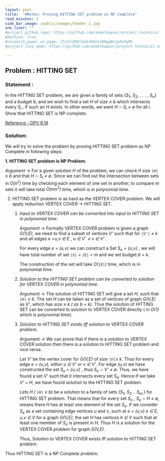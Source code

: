 ```yaml
---
layout: post
title:  "#Notes: Proving HITTING SET problem as NP Complete"
read_minutes: 3
side_bar_image: /public/images/header_1.jpg
one_liner: ""
#project_github_repo: https://github.com/anmolkapoor/project-technical-analysis-using-indicators-on-stock-data
#mathjax: true
#research_paper_on_page: 1TckfsM3KlkG140dztd8OggNnJyRxPpMh
#project_live_demo: https://github.com/anmolkapoor/project-technical-analysis-using-indicators-on-stock-data

---
```



## Problem : HITTING SET

### Statement : 

In the HITTING SET problem, we are given a family of sets _{S<sub>1</sub>, S<sub>2</sub>, . . . , S<sub>n</sub>}_ and a budget _b_, and we wish to find a set _H_ of size _≤ b_ which intersects every _S<sub>i</sub>_ , if such an _H_ exists. In other words, we want _H ∩ S<sub>i</sub> ≠ ∅_ for all i. Show that HITTING SET is NP-complete.  

[Reference - DPV 8.19](http://algorithmics.lsi.upc.edu/docs/Dasgupta-Papadimitriou-Vazirani.pdf) 

### Solution:

We will try to solve the problem by proving HITTING SET problem as NP Complete in following steps:



**1. HITTING SET problem is NP Problem.**

_Argument_ →  For a given solution _H_ of the problem, we can check if size _`|H|`≤ b_ and that _H ∩ S<sub>i</sub> ≠ ∅._ Since we can find out the intersection between sets in _O(n<sup>2</sup>)_ time by checking each element of one set in another, to compare _m_ sets it will take total _O(mn<sup>2</sup>)_ time, which is in polynomial time. 



2. HITTING SET problem is as hard as the VERTEX COVER problem. We will apply reduction VERTEX COVER → HITTING SET.
    1. _Input to VERTEX COVER can be converted into input to HITTING SET in polynomial time._

        _Argument_ → Formally VERTEX COVER problem is given a graph _G(V,E)_, we need to find a subset of vertices _V'_ such that for _`|V'|` ≤ k_ and all edges _e =u,v  ∈ E , u ∈ V' ∨ v ∈ V'_ .


        For every edge _e = (u,v)_ we can construct a Set _S<sub>e</sub> = {u,v}_ , we will have total number of set _`|S|` = `|E|` = m_ and we set budget _b = k_.


        The construction of the set will take _O(`|E|`)_ time, which is in polynomial time.


		



    2. _Solution to the HITTING SET problem can be converted to solution for VERTEX COVER in polynomial time_.

        _Argument_ → The solution of HITTING SET will give a set _H_, such that _`|H|` ≤ b._ The set _H_ can be taken as a set of vertices of graph _G(V,E)_ as _V'_, which has size _≤ k ( as b = k)_. Thus the solution of HITTING SET can be converted to solution to VERTEX COVER directly ( in _O(1)_ which is polynomial time).

    3. _Solution to  HITTING SET exists iff solution to VERTEX COVER problem._

        Argument →  We can prove that if there is a solution to VERTEX COVER solution then there is a solution to HITTING SET problem and vice versa. 


        Let _V'_ be the vertex cover for _G(V,E)_ of size _`|V|`≤ k_. Thus for every edge _e = (u,v), either u ∈ V' or v ∈ V'_. For edge _(u,v)_ we have constructed the set _S<sub>e</sub>_ = _{u,v}_ , thus _S<sub>e</sub> ∩ V'  ≠ ∅_. Thus, we have found a set _V'_ such that it intersects every set S<sub>e</sub>. Hence if we take _V' = H,_ we have found solution to the HITTING SET problem.


        Lets _H ( `|H|` ≤ b)_   be a solution to a family of sets _{S<sub>1</sub>, S<sub>2</sub> .. S<sub>m </sub>}_ for HITTING SET problem. That means that for every set _S<sub>e</sub> , S<sub>e</sub> ∩ H  ≠ ∅,_ means there _H_ has at least one element of the set _S<sub>e</sub>_. If we consider _S<sub>e</sub>_ as a set containing edge vertices _u_ and _v_, such at _e = (u,v) e ∈ E, u,v ∈ V_ for a graph _G(V,E)_, the set _H_ has vertices _h ∈  V_ such that at least one member of _S<sub>e</sub>_ is present in _H_. Thus _H_ is a solution for the VERTEX COVER problem for graph _G(V,E)_.


        Thus, Solution to VERTEX COVER exists iff solution to HITTING SET  problem.


Thus HITTING SET  is a NP Complete problem.

